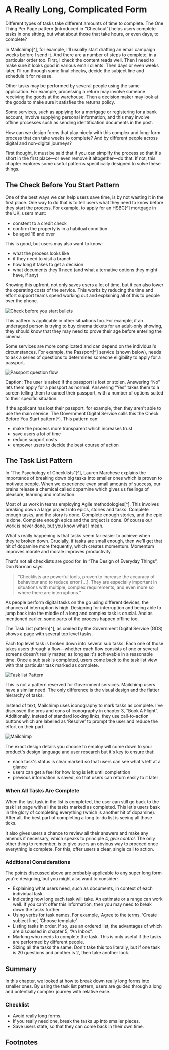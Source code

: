 # A Really Long, Complicated Form

Different types of tasks take different amounts of time to complete. The One Thing Per Page pattern (introduced in “Checkout”) helps users complete tasks in one sitting, but what about those that take hours, or even days, to complete?

In Mailchimp[^], for example, I'll usually start drafting an email campaign weeks before I send it. And there are a number of steps to complete, in a particular order too. First, I check the content reads well. Then I need to make sure it looks good in various email clients. Then days or even weeks later, I'll run through some final checks, decide the subject line and schedule it for release.

Other tasks may be performed by several people using the same application. For example, processing a return may involve someone receiving the goods at the warehouse. Then a decision maker may look at the goods to make sure it satisfies the returns policy.

Some services, such as applying for a mortgage or registering for a bank account, involve supplying personal information, and this may involve offline processes such as sending identification documents in the post.

How can we design forms that play nicely with this complex and long-form process that can take weeks to complete? And by different people across digital and non-digital journeys?

First thought, it must be said that if you can simplify the process so that it's short in the first place—or even remove it altogether—do that. If not, this chapter explores some useful patterns specifically designed to solve these things.

## The Check Before You Start Pattern

One of the best ways we can help users save time, is by not wasting it in the first place. One way to do that is to tell users what they need to know before they start the process. For example, to apply for an HSBC[^] mortgage in the UK, users must:

- constent to a credit check
- confirm the property is in a habitual condition
- be aged 18 and over

This is good, but users may also want to know:

- what the process looks like
- if they need to visit a branch
- how long it takes to get a decision
- what documents they'll need (and what alternative options they might have, if any)

Knowing this upfront, not only saves users a lot of time, but it can also lower the operating costs of the service. This works by reducing the time and effort support teams spend working out and explaining all of this to people over the phone.

![Check before you start bullets](./images/10/hsbc-bullets.png)

This pattern is applicable in other situations too. For example, if an underaged person is trying to buy cinema tickets for an adult-only showing, they should know that they may need to prove their age before entering the cinema.

Some services are more complicated and can depend on the individual's circumstances. For example, the Passport[^] service (shown below), needs to ask a series of questions to determines someone eligibility to apply for a passport. 

![Passport question flow](./images/10/passport-questions.png)

Caption: The user is asked if the passport is lost or stolen. Answering “No” lets them apply for a passport as normal. Answering “Yes” takes them to a screen telling them to cancel their passport, with a number of options suited to their specific situation.

If the applicant has lost their passport, for example, then they aren't able to use the main service. The Government Digital Service calls this the Check Before You Start pattern[^]. This pattern can:

- make the process more transparent which increases trust
- save users a lot of time
- reduce support costs
- empower users to decide the best course of action

## The Task List Pattern

In “The Psychology of Checklists”[^], Lauren Marchese explains the importance of breaking down big tasks into smaller ones which is proven to motivate people. When we experience even small amounts of success, our brains release a chemical called dopamine which gives us feelings of pleasure, learning and motivation.

Most of us work in teams employing Agile methodologies[^]. This involves breaking down a large project into epics, stories and tasks. Complete enough tasks, and the story is done. Complete enough stories, and the epic is done. Complete enough epics and the project is done. Of course our work is never done, but you know what I mean.

What's really happening is that tasks seem far easier to achieve when they're broken down. Crucially, if tasks are small enough, then we'll get that hit of dopamine more frequently, which creates momentum. Momentum improves morale and morale improves productivity.

That's not all checklists are good for. In “The Design of Everyday Things”, Don Norman says:

> “Checklists are powerful tools, proven to increase the accuracy of behaviour and to reduce error [...]. They are especially important in situations with multiple, complex requirements, and even more so where there are interruptions.”

As people perform digital tasks on the go using different devices, the chances of interruption is high. Designing for interruption and being able to jump back into the middle of a long and complex task is crucial. And as mentioned earlier, some parts of the process happen offline too.

The Task List pattern[^], as coined by the Government Digital Service (GDS) shows a page with several top level tasks. 

Each top level task is broken down into several sub tasks. Each one of those takes users through a flow—whether each flow consists of one or several screens doesn't really matter, as long as it's achievable in a reasonable time. Once a sub task is completed, users come back to the task list view with that particular task marked as complete.

![Task list Pattern](./images/10/task-list-pattern-gds.png)

This is not a pattern reserved for Government services. Mailchimp users have a similar need. The only difference is the visual design and the flatter hierarchy of tasks.

Instead of text, Mailchimp uses iconography to mark tasks as complete. I've discussed the pros and cons of iconography in chapter 3, “Book A Flight”. Additionally, instead of standard looking links, they use call-to-action buttons which are labelled as ‘Resolve’ to prompt the user and reduce the effort on their part.

![Mailchimp](./images/10/task-list-pattern-mailchimp.png)

The exact design details you choose to employ will come down to your product's design language and user research but it's key to ensure that:

- each task's status is clear marked so that users can see what's left at a glance
- users can get a feel for how long is left until completition
- previous information is saved, so that users can return easily to it later

### When All Tasks Are Complete

When the last task in the list is completed, the user can still go back to the task list page with all the tasks marked as completed. This let's users bask in the glory of completing everything (which is another hit of dopamine). After all, the best part of completing a long to-do list is seeing all those ticks.

It also gives users a chance to review all their answers and make any amends if necessary, which speaks to principle 4, *give control*. The only other thing to remember, is to give users an obvious way to proceed once everything is complete. For this, offer users a clear, single call to action.

### Additional Considerations

The points discussed above are probably applicable to any super long form you're designing, but you might also want to consider:

- Explaining what users need, such as documents, in context of each individual task.
- Indicating how long each task will take. An estimate or a range can work well. If you can't offer this information, then you may need to break down the tasks further.
- Using verbs for task names. For example, ‘Agree to the terms, ‘Create subject line’, ‘Choose template’.
- Listing tasks in order. If so, use an ordered list, the advantages of which are discussed in chapter 5, “An Inbox”.
- Marking who needs to complete the task. This is only useful if the tasks are performed by different people.
- Sizing all the tasks the same. Don't take this too literally, but if one task is 20 questions and another is 2, then take another look.

## Summary

In this chapter, we looked at how to break down really long forms into smaller ones. By using the task list pattern, users are guided through a long and potentially complex journey with relative ease.

### Checklist

- Avoid really long forms.
- If you really need one, break the tasks up into smaller pieces.
- Save users state, so that they can come back in their own time.

## Footnotes

[^ mailchimp]: https://mailchimp.com/
[^ hsbc]: https://www.hsbc.co.uk/1/2/mortgages
[^ passport]: https://www.gov.uk/apply-renew-passport
[^ check before]: https://www.gov.uk/service-manual/design/check-before-you-start
[^ checklists]: https://blog.trello.com/the-psychology-of-checklists-why-setting-small-goals-motivates-us-to-accomplish-bigger-things
[^ agile]: https://en.wikipedia.org/wiki/Agile_software_development
[^ task list]: https://designnotes.blog.gov.uk/2017/04/04/weve-published-the-task-list-pattern/
